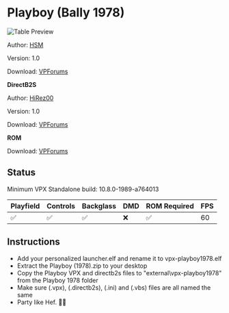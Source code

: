 # Playboy (Bally 1978)

![Table Preview]([https://github.com/Bla1ze/vpx-images/blob/main/vpx-playboy1978.png)

Author: [HSM](https://www.vpforums.org/index.php?showuser=78127)  

Version: 1.0  

Download: [VPForums](https://www.vpforums.org/index.php?app=downloads&showfile=13571)

**DirectB2S**

Author: [HiRez00](https://www.vpforums.org/index.php?showuser=125278)

Version: 1.0

Download: [VPForums](https://www.vpforums.org/index.php?app=downloads&showfile=15396)

**ROM**

Download: [VPForums](https://www.vpforums.org/index.php?app=downloads&showfile=701)

## Status 

Minimum VPX Standalone build: 10.8.0-1989-a764013

| Playfield | Controls | Backglass | DMD | ROM Required | FPS | 
|-----------|----------|-----------|-----|--------------|-----|
| :white_check_mark: | :white_check_mark: | :white_check_mark: | :x: | :white_check_mark: | 60 |

## Instructions

- Add your personalized launcher.elf and rename it to vpx-playboy1978.elf
- Extract the Playboy (1978).zip to your desktop
- Copy the Playboy VPX and directb2s files to "external\vpx-playboy1978" from the Playboy 1978 folder
- Make sure (.vpx), (.directb2s), (.ini) and (.vbs) files are all named the same
- Party like Hef. 👯‍♂️
